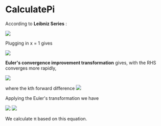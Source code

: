 # CalculatePi

According to **Leibniz Series** :

<img src="http://latex.codecogs.com/gif.latex?\tan^{-1}x=x-\frac{1}{3}x^3+\frac{1}{5}x^5-\frac{1}{7}x^7+\cdots."/>

Plugging in x = 1 gives

<img src="http://latex.codecogs.com/gif.latex?\frac{\pi}{4}=1-\frac{1}{3}+\frac{1}{5}-\frac{1}{7}+\frac{1}{9}-\cdots."/>

**Euler's convergence improvement transformation** gives, with the RHS converges more rapidly,

<img src="http://latex.codecogs.com/gif.latex?a_0-a_1+a_2-\cdots=\sum_{k=0}^\infty\frac{(-1)^k(\Delta^ka_0)}{2^{k+1}}"/>

where the kth forward difference <img src="http://latex.codecogs.com/gif.latex?\Delta^ka_0=\sum_{m=0}^k(-1)^{k-m}{{k}\choose{m}}a_m"/>

Applying the Euler's transformation we have

<img src="http://latex.codecogs.com/gif.latex?\frac{\pi}{4}=\sum_{n=0}^\infty\frac{2^{n-1}(n!)^2}{(2n+1)!}"/>

<img src="http://latex.codecogs.com/gif.latex?\pi=2\cdot\sum_{n=0}^\infty\frac{n!\cdot(2\cdot4\cdot6\cdot\cdots\cdot(2n))}{(2n+1)!}=2\cdot1+2\cdot\frac{1}{3}+2\cdot\frac{1}{3}\cdot\frac{2}{5}+2\cdot\frac{1}{3}\cdot\frac{2}{5}\cdot\frac{3}{7}+\cdots"/>

We calculate π based on this equation.
